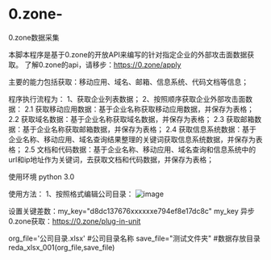 # 0.zone-
0.zone数据采集

本脚本程序是基于0.zone的开放API来编写的针对指定企业的外部攻击面数据获取。
了解0.zone的api，请移步：https://0.zone/apply

主要的能力包括获取：移动应用、域名、邮箱、信息系统、代码文档等信息；

程序执行流程为：
1、获取企业列表数据；
2、按照顺序获取企业外部攻击面数据：
 2.1 获取移动应用数据：基于企业名称获取移动应用数据，并保存为表格；
 2.2 获取域名数据：基于企业名称获取域名数据，并保存为表格；
 2.3 获取邮箱数据：基于企业名称获取邮箱数据，并保存为表格；
 2.4 获取信息系统数据：基于企业名称、移动应用、域名查询结果整理的关键词获取信息系统数据，并保存为表格；
 2.5 文档和代码数据：基于企业名称、移动应用、域名查询和信息系统中的url和ip地址作为关键词，去获取文档和代码数据，并保存为表格；


使用环境 python 3.0

使用方法：
1、按照格式编辑公司目录：
![image](https://github.com/user-attachments/assets/cc1a90f1-c167-4db3-b210-bb655f5db803)

设置关键差数：my_key="d8dc137676xxxxxxe794ef8e17dc8c"
my_key 异步0.zone获取：https://0.zone/plug-in-unit

org_file='公司目录.xlsx' #公司目录名称
save_file="测试文件夹"  #数据存放目录
reda_xlsx_001(org_file,save_file)
